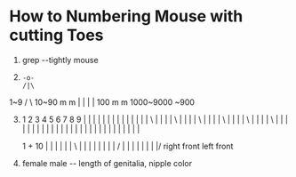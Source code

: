 # How to Numbering Mouse with cutting Toes


1. grep --tightly mouse
2. 
       -o-
       /|\
  1~9 /   \  10~90
    m       m
	  |   |
	  |   |
100	m       m 1000~9000
~900

3.  1 2 3 4    5           6          7              8          9
    | | | |        | |       |   |       | |      |     |     |   |
  \ | | | |  \ | | | |   \ | | | |   \ | | | |  \ | | | |   \ | | | |
   \| | | |   \| | | |    \| | | |    \| | | |   \| | | |    \| | | |


     1        +     10
       | | |          | | |
   \ | | | |        | | | | /
    \| | | |        | | | |/
   right front     left front

4. female male -- length of genitalia, nipple color

